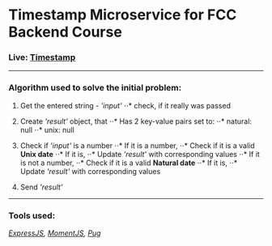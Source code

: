 # Timestamp Microservice for FCC Backend Course

### Live: [Timestamp](https://spectrum-pocket.glitch.me/)

---

### Algorithm used to solve the initial problem:

1. Get the entered string - _'input'_
  ⋅⋅* check, if it really was passed

2. Create _'result'_ object, that
  ⋅⋅* Has 2 key-value pairs set to:
    ⋅⋅* natural: null
    ⋅⋅* unix: null

3. Check if _'input'_ is a number
  ⋅⋅* If it is a number, 
    ⋅⋅* Check if it is a valid **Unix date**
      ⋅⋅* If it is,
        ⋅⋅* Update _'result'_ with corresponding values
  ⋅⋅* If it is not a number,
    ⋅⋅* Check if it is a valid **Natural date**
      ⋅⋅* If it is,
        ⋅⋅* Update _'result'_ with corresponding values
        
4. Send _'result'_

---

### Tools used:

_[ExpressJS](https://expressjs.com/en/4x/api.html), [MomentJS](http://momentjs.com/docs/), [Pug](https://pugjs.org/api/getting-started.html)_
